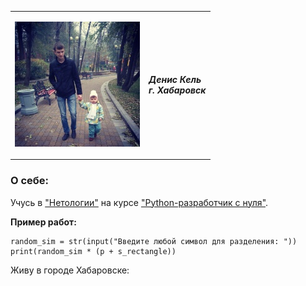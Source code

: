 <table>
  <tr>
    <td><p><img src="src/A7Tud5fVI7M.jpg"></p></td>
    <td>
    <b><i>Денис Кель</b></i></br>
    <b><i>г. Хабаровск</b></i></br>
  </tr>
</table>

### О себе:
Учусь в ["Нетологии"](https://netology.ru/) на курсе ["Python-разработчик с нуля"](https://netology.ru/programs/python).

**Пример работ:**
```
random_sim = str(input("Введите любой символ для разделения: "))
print(random_sim * (p + s_rectangle))
```
Живу в городе Хабаровске:
<a href="https://yandex.ru/maps/?um=constructor%3A56c762589464aff90e741b71f83e8979389c013f03624e621de519e2d4be76ce&amp;source=constructorStatic" target="_blank"><img src="https://api-maps.yandex.ru/services/constructor/1.0/static/?um=constructor%3A56c762589464aff90e741b71f83e8979389c013f03624e621de519e2d4be76ce&amp;width=500&amp;height=400&amp;lang=ru_RU" alt="" style="border: 0;" /></a>